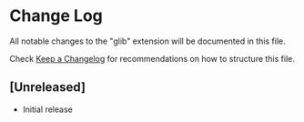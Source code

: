 # Change Log

All notable changes to the "glib" extension will be documented in this file.

Check [Keep a Changelog](http://keepachangelog.com/) for recommendations on how to structure this file.

## [Unreleased]

- Initial release